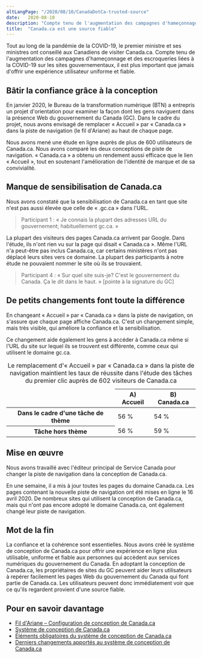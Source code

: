 ```yaml
---
altLangPage: "/2020/08/10/CanadaDotCa-trusted-source"
date:   2020-08-10
description: "Compte tenu de l'augmentation des campagnes d'hameçonnage et des escroqueries liées à la COVID-19 sur les sites gouvernementaux, il est plus important que jamais d'offrir une expérience utilisateur uniforme et fiable."
title:  "Canada.ca est une source fiable"
---
```


Tout au long de la pandémie de la COVID-19, le premier ministre et ses ministres ont conseillé aux Canadiens de visiter Canada.ca. Compte tenu de l'augmentation des campagnes d'hameçonnage et des escroqueries liées à la COVID-19 sur les sites gouvernementaux, il est plus important que jamais d'offrir une expérience utilisateur uniforme et fiable.

## Bâtir la confiance grâce à la conception

En janvier 2020, le Bureau de la transformation numérique (BTN) a entrepris un projet d'orientation pour examiner la façon dont les gens naviguent dans la présence Web du gouvernement du Canada (GC). Dans le cadre du projet, nous avons envisagé de remplacer «&nbsp;Accueil&nbsp;» par «&nbsp;Canada.ca&nbsp;» dans la piste de navigation (le fil d'Ariane) au haut de chaque page.

Nous avons mené une étude en ligne auprès de plus de 600 utilisateurs de Canada.ca. Nous avons comparé les deux conceptions de piste de navigation. «&nbsp;Canada.ca&nbsp;» a obtenu un rendement aussi efficace que le lien «&nbsp;Accueil&nbsp;», tout en soutenant l'amélioration de l'identité de marque et de sa convivialité.

## Manque de sensibilisation de Canada.ca

Nous avons constaté que la sensibilisation de Canada.ca en tant que site n'est pas aussi élevée que celle de «&nbsp;.gc.ca&nbsp;» dans l'URL.

> Participant 1&nbsp;: «&nbsp;Je connais la plupart des adresses URL du gouvernement; habituellement gc.ca.&nbsp;»

La plupart des visiteurs des pages Canada.ca arrivent par Google. Dans l'étude, ils n'ont rien vu sur la page qui disait «&nbsp;Canada.ca&nbsp;». Même l'URL n'a peut-être pas inclus Canada.ca, car certains ministères n'ont pas déplacé leurs sites vers ce domaine. La plupart des participants à notre étude ne pouvaient nommer le site où ils se trouvaient.

> Participant 4&nbsp;: «&nbsp;Sur quel site suis-je? C'est le gouvernement du Canada. Ça le dit dans le haut.&nbsp;» [pointe à la signature du GC]

## De petits changements font toute la différence

En changeant «&nbsp;Accueil&nbsp;» par «&nbsp;Canada.ca&nbsp;» dans la piste de navigation, on s'assure que chaque page affiche Canada.ca. C'est un changement simple, mais très visible, qui améliore la confiance et la sensibilisation.

Ce changement aide également les gens à accéder à Canada.ca même si l'URL du site sur lequel ils se trouvent est différente, comme ceux qui utilisent le domaine gc.ca.

<table class="table table-slim">
	<caption>Le remplacement d'«&nbsp;Accueil&nbsp;» par «&nbsp;Canada.ca&nbsp;» dans la piste de navigation maintient les taux de réussite dans l'étude des tâches du premier clic auprès de 602 visiteurs de Canada.ca</caption>
	<thead>
		<tr>
			<td>&nbsp;</td>
			<th>A) Accueil</th>
			<th>B) Canada.ca</th>
		</tr>
	</thead>
	<tbody>
		<tr>
			<th data-flot='{"color":"#4285f3"}'>Dans le cadre d'une tâche de thème</th>
			<td>56&nbsp;%</td>
			<td>54&nbsp;%</td>
		</tr>
		<tr>
			<th data-flot='{"color":"#76a5af"}'>Tâche hors thème</th>
			<td>56&nbsp;%</td>
			<td>59&nbsp;%</td>
		</tr>
	</tbody>
</table>

## Mise en œuvre

Nous avons travaillé avec l'éditeur principal de Service Canada pour changer la piste de navigation dans la conception de Canada.ca.

En une semaine, il a mis à jour toutes les pages du domaine Canada.ca. Les pages contenant la nouvelle piste de navigation ont été mises en ligne le 16 avril 2020. De nombreux sites qui utilisent la conception de Canada.ca, mais qui n'ont pas encore adopté le domaine Canada.ca, ont également changé leur piste de navigation.

## Mot de la fin

La confiance et la cohérence sont essentielles. Nous avons créé le système de conception de Canada.ca pour offrir une expérience en ligne plus utilisable, uniforme et fiable aux personnes qui accèdent aux services numériques du gouvernement du Canada. En adoptant la conception de Canada.ca, les propriétaires de sites du GC peuvent aider leurs utilisateurs à repérer facilement les pages Web du gouvernement du Canada qui font partie de Canada.ca. Les utilisateurs peuvent donc immédiatement voir que ce qu'ils regardent provient d'une source fiable.

## Pour en savoir davantage

* [Fil d'Ariane – Configuration de conception de Canada.ca](https://conception.canada.ca/configurations-conception-communes/fil-ariane.html)
* [Système de conception de Canada.ca](https://www.canada.ca/fr/gouvernement/a-propos/systeme-conception.html)
* [Éléments obligatoires du système de conception de Canada.ca](https://www.canada.ca/fr/secretariat-conseil-tresor/services/communications-gouvernementales/specifications-contenu-architecture-information-canada/elements-obligatoires.html)
* [Derniers changements apportés au système de conception de Canada.ca](https://www.canada.ca/fr/gouvernement/a-propos/systeme-conception/derniers-changements.html)

